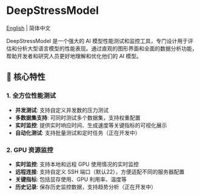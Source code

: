 # DeepStressModel

[English](./README_en.md) | 简体中文

DeepStressModel 是一个强大的 AI 模型性能测试和监控工具，专门设计用于评估和分析大型语言模型的性能表现。通过直观的图形界面和全面的数据分析功能，帮助开发者和研究人员更好地理解和优化他们的 AI 模型。

## 🌟 核心特性

### 1. 全方位性能测试
- **并发测试**: 支持自定义并发数的压力测试
- **多数据集支持**: 可同时测试多个数据集，支持权重配置
- **实时监控**: 提供实时响应时间、生成速度等关键指标的可视化展示
- **自动化测试**: 支持批量测试和定时任务（正在开发中）

### 2. GPU 资源监控
- **实时监控**: 支持本地和远程 GPU 使用情况的实时监控
- **远程连接**: 支持自定义 SSH 端口（默认22），方便适配不同的服务器配置
- **关键指标**: 包括显存使用、GPU 利用率、温度等
- **历史记录**: 保存历史监控数据，支持趋势分析（正在开发中） 